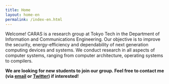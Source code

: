 ```yaml
---
title: Home
layout: home-en
permalink: /index-en.html
---
```


Welcome! CARAS is a research group at Tokyo Tech in the Department of Information and Communications Engineering. Our objective is to improve the security, energy-efficiency and dependability of next generation computing devices and systems. We conduct research in all aspects of computer systems, ranging from computer architecture, operating systems to compilers.

**We are  looking for new students to join our group. Feel free to contact me (via [email](mailto:sasaki@ict.e.titech.ac.jp) or [Twitter](https://twitter.com/hiroshisasaki)) if interested!**
